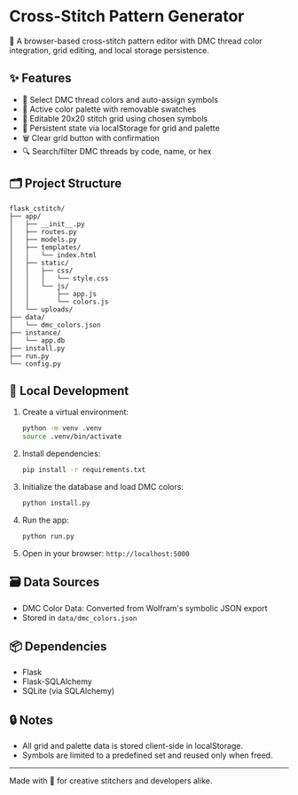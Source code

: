 # Cross-Stitch Pattern Generator

🧵 A browser-based cross-stitch pattern editor with DMC thread color integration, grid editing, and local storage persistence.

## ✨ Features

- 🎨 Select DMC thread colors and auto-assign symbols
- 🧺 Active color palette with removable swatches
- 🧱 Editable 20x20 stitch grid using chosen symbols
- 💾 Persistent state via localStorage for grid and palette
- 🗑 Clear grid button with confirmation
- 🔍 Search/filter DMC threads by code, name, or hex

## 🗂 Project Structure

```
flask_cstitch/
├── app/
│   ├── __init__.py
│   ├── routes.py
│   ├── models.py
│   ├── templates/
│   │   └── index.html
│   ├── static/
│   │   ├── css/
│   │   │   └── style.css
│   │   └── js/
│   │       ├── app.js
│   │       └── colors.js
│   └── uploads/
├── data/
│   └── dmc_colors.json
├── instance/
│   └── app.db
├── install.py
├── run.py
└── config.py
```

## 🧪 Local Development

1. Create a virtual environment:
   ```bash
   python -m venv .venv
   source .venv/bin/activate
   ```

2. Install dependencies:
   ```bash
   pip install -r requirements.txt
   ```

3. Initialize the database and load DMC colors:
   ```bash
   python install.py
   ```

4. Run the app:
   ```bash
   python run.py
   ```

5. Open in your browser: `http://localhost:5000`

## 🗃 Data Sources

- DMC Color Data: Converted from Wolfram's symbolic JSON export
- Stored in `data/dmc_colors.json`

## 📦 Dependencies

- Flask
- Flask-SQLAlchemy
- SQLite (via SQLAlchemy)

## 🔒 Notes

- All grid and palette data is stored client-side in localStorage.
- Symbols are limited to a predefined set and reused only when freed.

---

Made with 🧡 for creative stitchers and developers alike.
